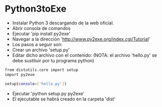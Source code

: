 # Python3toExe

- Instalar Python 3 descargando de la web oficial.
- Abrir consola de comandos
- Ejecutar 'pip install py2exe'
- Navegar a la dirección 'http://www.py2exe.org/index.cgi/Tutorial'
- Los pasos a seguir son:
- Crear un archivo 'setup.py'
- Editar dicho archivo con el contenido: (NOTA: el archivo 'hello.py' se debe sustituir por tu programa python)
```sh
from distutils.core import setup
import py2exe

setup(console=['hello.py'])
```

- Ejecutar 'python setup.py py2exe'
- El ejecutable se habrá creado en la carpeta 'dist'
